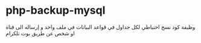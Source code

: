 # php-backup-mysql

وظيفة كود نسخ احتياطي لكل جداول في قواعد البيانات في ملف واحد و إرساله الى قناة او شخص عن طريق بوت تلكرام 
